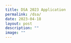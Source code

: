 ```yaml
---
title: DSA 2023 Application
permalink: /dsa/
date: 2023-04-18
layout: post
description: ""
image: ""
---
```

